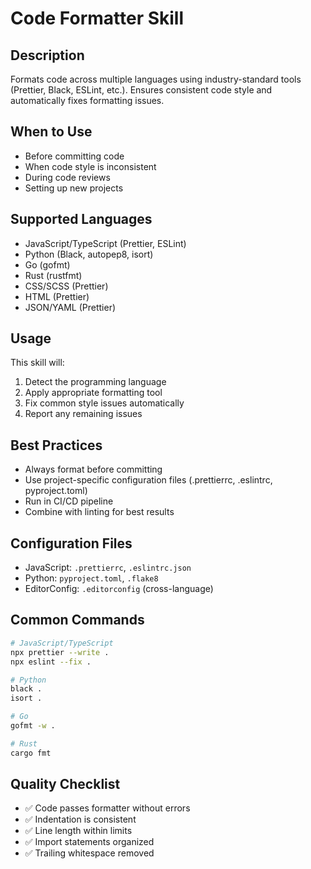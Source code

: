 # Code Formatter Skill

## Description
Formats code across multiple languages using industry-standard tools (Prettier, Black, ESLint, etc.). Ensures consistent code style and automatically fixes formatting issues.

## When to Use
- Before committing code
- When code style is inconsistent
- During code reviews
- Setting up new projects

## Supported Languages
- JavaScript/TypeScript (Prettier, ESLint)
- Python (Black, autopep8, isort)
- Go (gofmt)
- Rust (rustfmt)
- CSS/SCSS (Prettier)
- HTML (Prettier)
- JSON/YAML (Prettier)

## Usage
This skill will:
1. Detect the programming language
2. Apply appropriate formatting tool
3. Fix common style issues automatically
4. Report any remaining issues

## Best Practices
- Always format before committing
- Use project-specific configuration files (.prettierrc, .eslintrc, pyproject.toml)
- Run in CI/CD pipeline
- Combine with linting for best results

## Configuration Files
- JavaScript: `.prettierrc`, `.eslintrc.json`
- Python: `pyproject.toml`, `.flake8`
- EditorConfig: `.editorconfig` (cross-language)

## Common Commands
```bash
# JavaScript/TypeScript
npx prettier --write .
npx eslint --fix .

# Python
black .
isort .

# Go
gofmt -w .

# Rust
cargo fmt
```

## Quality Checklist
- ✅ Code passes formatter without errors
- ✅ Indentation is consistent
- ✅ Line length within limits
- ✅ Import statements organized
- ✅ Trailing whitespace removed
